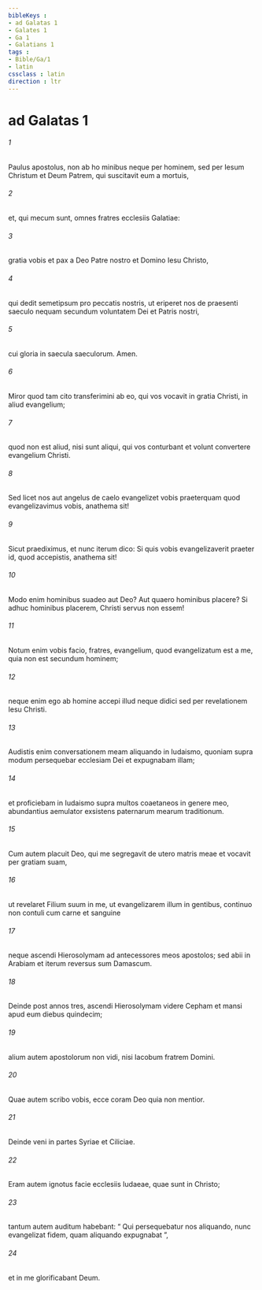 ```yaml
---
bibleKeys : 
- ad Galatas 1
- Galates 1
- Ga 1
- Galatians 1
tags : 
- Bible/Ga/1
- latin
cssclass : latin
direction : ltr
---
```


# ad Galatas 1

###### 1
Paulus apostolus, non ab ho minibus neque per hominem, sed per Iesum Christum et Deum Patrem, qui suscitavit eum a mortuis, 
###### 2
et, qui mecum sunt, omnes fratres ecclesiis Galatiae: 
###### 3
gratia vobis et pax a Deo Patre nostro et Domino Iesu Christo, 
###### 4
qui dedit semetipsum pro peccatis nostris, ut eriperet nos de praesenti saeculo nequam secundum voluntatem Dei et Patris nostri, 
###### 5
cui gloria in saecula saeculorum. Amen.
###### 6
Miror quod tam cito transferimini ab eo, qui vos vocavit in gratia Christi, in aliud evangelium; 
###### 7
quod non est aliud, nisi sunt aliqui, qui vos conturbant et volunt convertere evangelium Christi. 
###### 8
Sed licet nos aut angelus de caelo evangelizet vobis praeterquam quod evangelizavimus vobis, anathema sit! 
###### 9
Sicut praediximus, et nunc iterum dico: Si quis vobis evangelizaverit praeter id, quod accepistis, anathema sit! 
###### 10
Modo enim hominibus suadeo aut Deo? Aut quaero hominibus placere? Si adhuc hominibus placerem, Christi servus non essem!
###### 11
Notum enim vobis facio, fratres, evangelium, quod evangelizatum est a me, quia non est secundum hominem; 
###### 12
neque enim ego ab homine accepi illud neque didici sed per revelationem Iesu Christi. 
###### 13
Audistis enim conversationem meam aliquando in Iudaismo, quoniam supra modum persequebar ecclesiam Dei et expugnabam illam; 
###### 14
et proficiebam in Iudaismo supra multos coaetaneos in genere meo, abundantius aemulator exsistens paternarum mearum traditionum. 
###### 15
Cum autem placuit Deo, qui me segregavit de utero matris meae et vocavit per gratiam suam, 
###### 16
ut revelaret Filium suum in me, ut evangelizarem illum in gentibus, continuo non contuli cum carne et sanguine 
###### 17
neque ascendi Hierosolymam ad antecessores meos apostolos; sed abii in Arabiam et iterum reversus sum Damascum.
###### 18
Deinde post annos tres, ascendi Hierosolymam videre Cepham et mansi apud eum diebus quindecim; 
###### 19
alium autem apostolorum non vidi, nisi Iacobum fratrem Domini. 
###### 20
Quae autem scribo vobis, ecce coram Deo quia non mentior. 
###### 21
Deinde veni in partes Syriae et Ciliciae. 
###### 22
Eram autem ignotus facie ecclesiis Iudaeae, quae sunt in Christo; 
###### 23
tantum autem auditum habebant: “ Qui persequebatur nos aliquando, nunc evangelizat fidem, quam aliquando expugnabat ”, 
###### 24
et in me glorificabant Deum.
